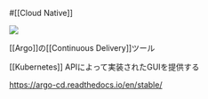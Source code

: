 #[[Cloud Native]]

![](https://argoproj.github.io/static/7be772ca35570178d9cd85ad8b4696ff/gitops-cd-thumbnail.png)

[[Argo]]の[[Continuous Delivery]]ツール

[[Kubernetes]] APIによって実装されたGUIを提供する

<https://argo-cd.readthedocs.io/en/stable/>